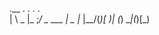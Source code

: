 
.__    .  .             .   .  
|  \ _ |_ ;_/ _  ___    | _ |_ 
|__/(_)[ )| \(_)     \__|(_)[_)
                               
